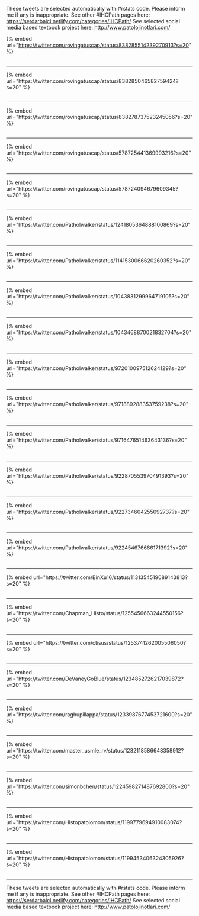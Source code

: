 

These tweets are selected automatically with #rstats code. Please inform me if any is inappropriate.
See other #IHCPath pages here: https://serdarbalci.netlify.com/categories/IHCPath/ 
See selected social media based textbook project here: http://www.patolojinotlari.com/

{% embed url="https://twitter.com/rovingatuscap/status/838285514239270913?s=20" %}<br>
<br>
<hr>
{% embed url="https://twitter.com/rovingatuscap/status/838285046582759424?s=20" %}<br>
<br>
<hr>
{% embed url="https://twitter.com/rovingatuscap/status/838278737523245056?s=20" %}<br>
<br>
<hr>
{% embed url="https://twitter.com/rovingatuscap/status/578725441369993216?s=20" %}<br>
<br>
<hr>
{% embed url="https://twitter.com/rovingatuscap/status/578724094679609345?s=20" %}<br>
<br>
<hr>
{% embed url="https://twitter.com/Patholwalker/status/1241805364888100869?s=20" %}<br>
<br>
<hr>
{% embed url="https://twitter.com/Patholwalker/status/1141530066620260352?s=20" %}<br>
<br>
<hr>
{% embed url="https://twitter.com/Patholwalker/status/1043831299964719105?s=20" %}<br>
<br>
<hr>
{% embed url="https://twitter.com/Patholwalker/status/1043468870021832704?s=20" %}<br>
<br>
<hr>
{% embed url="https://twitter.com/Patholwalker/status/972010097512624129?s=20" %}<br>
<br>
<hr>
{% embed url="https://twitter.com/Patholwalker/status/971889288353759238?s=20" %}<br>
<br>
<hr>
{% embed url="https://twitter.com/Patholwalker/status/971647651463643136?s=20" %}<br>
<br>
<hr>
{% embed url="https://twitter.com/Patholwalker/status/922870553970491393?s=20" %}<br>
<br>
<hr>
{% embed url="https://twitter.com/Patholwalker/status/922734604255092737?s=20" %}<br>
<br>
<hr>
{% embed url="https://twitter.com/Patholwalker/status/922454676666171392?s=20" %}<br>
<br>
<hr>
{% embed url="https://twitter.com/BinXu16/status/1131354519089143813?s=20" %}<br>
<br>
<hr>
{% embed url="https://twitter.com/Chapman_Histo/status/1255456663244550156?s=20" %}<br>
<br>
<hr>
{% embed url="https://twitter.com/ctisus/status/1253741262005506050?s=20" %}<br>
<br>
<hr>
{% embed url="https://twitter.com/DeVaneyGoBlue/status/1234852726217039872?s=20" %}<br>
<br>
<hr>
{% embed url="https://twitter.com/raghupillappa/status/1233987677453721600?s=20" %}<br>
<br>
<hr>
{% embed url="https://twitter.com/master_usmle_rv/status/1232118586648358912?s=20" %}<br>
<br>
<hr>
{% embed url="https://twitter.com/simonbchen/status/1224598271487692800?s=20" %}<br>
<br>
<hr>
{% embed url="https://twitter.com/Histopatolomon/status/1199779694910083074?s=20" %}<br>
<br>
<hr>
{% embed url="https://twitter.com/Histopatolomon/status/1199453406324305926?s=20" %}<br>
<br>
<hr>


These tweets are selected automatically with #rstats code. Please inform me if any is inappropriate.
See other #IHCPath pages here: https://serdarbalci.netlify.com/categories/IHCPath/ 
See selected social media based textbook project here: http://www.patolojinotlari.com/
